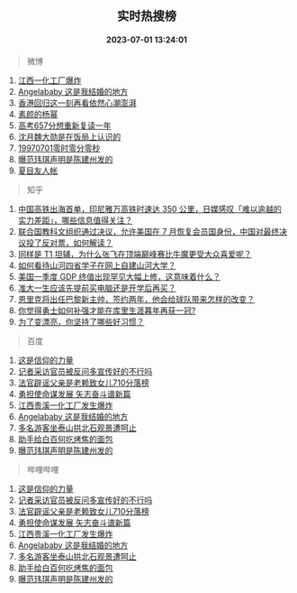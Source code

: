 <div align="center"><h2>实时热搜榜</h2><h4>2023-07-01 13:24:01</h4></div>

> 微博  

1. [江西一化工厂爆炸](https://s.weibo.com/weibo?q=%23%E6%B1%9F%E8%A5%BF%E4%B8%80%E5%8C%96%E5%B7%A5%E5%8E%82%E7%88%86%E7%82%B8%23&t=31&band_rank=1&Refer=top)<br />
2. [Angelababy 这是我结婚的地方](https://s.weibo.com/weibo?q=%23Angelababy%20%E8%BF%99%E6%98%AF%E6%88%91%E7%BB%93%E5%A9%9A%E7%9A%84%E5%9C%B0%E6%96%B9%23&t=31&band_rank=2&Refer=top)<br />
3. [香港回归这一刻再看依然心潮澎湃](https://s.weibo.com/weibo?q=%23%E9%A6%99%E6%B8%AF%E5%9B%9E%E5%BD%92%E8%BF%99%E4%B8%80%E5%88%BB%E5%86%8D%E7%9C%8B%E4%BE%9D%E7%84%B6%E5%BF%83%E6%BD%AE%E6%BE%8E%E6%B9%83%23&t=31&band_rank=3&Refer=top)<br />
4. [素颜的杨幂](https://s.weibo.com/weibo?q=%23%E7%B4%A0%E9%A2%9C%E7%9A%84%E6%9D%A8%E5%B9%82%23&t=31&band_rank=4&Refer=top)<br />
5. [高考657分想重新复读一年](https://s.weibo.com/weibo?q=%23%E9%AB%98%E8%80%83657%E5%88%86%E6%83%B3%E9%87%8D%E6%96%B0%E5%A4%8D%E8%AF%BB%E4%B8%80%E5%B9%B4%23&t=31&band_rank=5&Refer=top)<br />
6. [沈月魏大勋是在饭局上认识的](https://s.weibo.com/weibo?q=%23%E6%B2%88%E6%9C%88%E9%AD%8F%E5%A4%A7%E5%8B%8B%E6%98%AF%E5%9C%A8%E9%A5%AD%E5%B1%80%E4%B8%8A%E8%AE%A4%E8%AF%86%E7%9A%84%23&t=31&band_rank=6&Refer=top)<br />
7. [19970701零时零分零秒](https://s.weibo.com/weibo?q=%2319970701%E9%9B%B6%E6%97%B6%E9%9B%B6%E5%88%86%E9%9B%B6%E7%A7%92%23&t=31&band_rank=7&Refer=top)<br />
8. [曝范玮琪声明是陈建州发的](https://s.weibo.com/weibo?q=%23%E6%9B%9D%E8%8C%83%E7%8E%AE%E7%90%AA%E5%A3%B0%E6%98%8E%E6%98%AF%E9%99%88%E5%BB%BA%E5%B7%9E%E5%8F%91%E7%9A%84%23&t=31&band_rank=8&Refer=top)<br />
9. [夏目友人帐](https://s.weibo.com/weibo?q=%E5%A4%8F%E7%9B%AE%E5%8F%8B%E4%BA%BA%E5%B8%90&t=31&band_rank=9&Refer=top)<br />

> 知乎  

1. [中国高铁出海首单，印尼雅万高铁时速达 350 公里，日媒感叹「难以逾越的实力差距」，哪些信息值得关注？](https://www.zhihu.com/question/609596590)<br />
2. [联合国教科文组织通过决议，允许美国在 7 月恢复会员国身份，中国对最终决议投了反对票，如何解读？](https://www.zhihu.com/question/609689310)<br />
3. [同样是 T1 坦辅，为什么张飞在顶端巅峰赛比牛魔更受大众喜爱呢？](https://www.zhihu.com/question/584112807)<br />
4. [如何看待山河四省学子在网上自建山河大学？](https://www.zhihu.com/question/609297089)<br />
5. [美国一季度 GDP 终值出现罕见大幅上修，这意味着什么？](https://www.zhihu.com/question/609552412)<br />
6. [准大一生应该先提前买电脑还是开学后再买？](https://www.zhihu.com/question/609719019)<br />
7. [恩里克将出任巴黎新主帅，签约两年，他会给球队带来怎样的改变？](https://www.zhihu.com/question/609604604)<br />
8. [你觉得勇士如何补强才能在库里生涯暮年再获一冠?](https://www.zhihu.com/question/608988761)<br />
9. [为了变漂亮，你坚持了哪些好习惯？](https://www.zhihu.com/question/268216399)<br />

> 百度  

1. [这是信仰的力量](https://www.baidu.com/s?wd=%E8%BF%99%E6%98%AF%E4%BF%A1%E4%BB%B0%E7%9A%84%E5%8A%9B%E9%87%8F&sa=fyb_news&rsv_dl=fyb_news)<br />
2. [记者采访官员被反问多宣传好的不行吗](https://www.baidu.com/s?wd=%E8%AE%B0%E8%80%85%E9%87%87%E8%AE%BF%E5%AE%98%E5%91%98%E8%A2%AB%E5%8F%8D%E9%97%AE%E5%A4%9A%E5%AE%A3%E4%BC%A0%E5%A5%BD%E7%9A%84%E4%B8%8D%E8%A1%8C%E5%90%97&sa=fyb_news&rsv_dl=fyb_news)<br />
3. [法官辟谣父亲是老赖致女儿710分落榜](https://www.baidu.com/s?wd=%E6%B3%95%E5%AE%98%E8%BE%9F%E8%B0%A3%E7%88%B6%E4%BA%B2%E6%98%AF%E8%80%81%E8%B5%96%E8%87%B4%E5%A5%B3%E5%84%BF710%E5%88%86%E8%90%BD%E6%A6%9C&sa=fyb_news&rsv_dl=fyb_news)<br />
4. [勇担使命谋发展 矢志奋斗谱新篇](https://www.baidu.com/s?wd=%E5%8B%87%E6%8B%85%E4%BD%BF%E5%91%BD%E8%B0%8B%E5%8F%91%E5%B1%95+%E7%9F%A2%E5%BF%97%E5%A5%8B%E6%96%97%E8%B0%B1%E6%96%B0%E7%AF%87&sa=fyb_news&rsv_dl=fyb_news)<br />
5. [江西贵溪一化工厂发生爆炸](https://www.baidu.com/s?wd=%E6%B1%9F%E8%A5%BF%E8%B4%B5%E6%BA%AA%E4%B8%80%E5%8C%96%E5%B7%A5%E5%8E%82%E5%8F%91%E7%94%9F%E7%88%86%E7%82%B8&sa=fyb_news&rsv_dl=fyb_news)<br />
6. [Angelababy 这是我结婚的地方](https://www.baidu.com/s?wd=Angelababy+%E8%BF%99%E6%98%AF%E6%88%91%E7%BB%93%E5%A9%9A%E7%9A%84%E5%9C%B0%E6%96%B9&sa=fyb_news&rsv_dl=fyb_news)<br />
7. [多名游客坐泰山拱北石观景遭呵止](https://www.baidu.com/s?wd=%E5%A4%9A%E5%90%8D%E6%B8%B8%E5%AE%A2%E5%9D%90%E6%B3%B0%E5%B1%B1%E6%8B%B1%E5%8C%97%E7%9F%B3%E8%A7%82%E6%99%AF%E9%81%AD%E5%91%B5%E6%AD%A2&sa=fyb_news&rsv_dl=fyb_news)<br />
8. [助手给白百何吃烤焦的面包](https://www.baidu.com/s?wd=%E5%8A%A9%E6%89%8B%E7%BB%99%E7%99%BD%E7%99%BE%E4%BD%95%E5%90%83%E7%83%A4%E7%84%A6%E7%9A%84%E9%9D%A2%E5%8C%85&sa=fyb_news&rsv_dl=fyb_news)<br />
9. [曝范玮琪声明是陈建州发的](https://www.baidu.com/s?wd=%E6%9B%9D%E8%8C%83%E7%8E%AE%E7%90%AA%E5%A3%B0%E6%98%8E%E6%98%AF%E9%99%88%E5%BB%BA%E5%B7%9E%E5%8F%91%E7%9A%84&sa=fyb_news&rsv_dl=fyb_news)<br />

> 哔哩哔哩  

1. [这是信仰的力量](https://www.baidu.com/s?wd=%E8%BF%99%E6%98%AF%E4%BF%A1%E4%BB%B0%E7%9A%84%E5%8A%9B%E9%87%8F&sa=fyb_news&rsv_dl=fyb_news)<br />
2. [记者采访官员被反问多宣传好的不行吗](https://www.baidu.com/s?wd=%E8%AE%B0%E8%80%85%E9%87%87%E8%AE%BF%E5%AE%98%E5%91%98%E8%A2%AB%E5%8F%8D%E9%97%AE%E5%A4%9A%E5%AE%A3%E4%BC%A0%E5%A5%BD%E7%9A%84%E4%B8%8D%E8%A1%8C%E5%90%97&sa=fyb_news&rsv_dl=fyb_news)<br />
3. [法官辟谣父亲是老赖致女儿710分落榜](https://www.baidu.com/s?wd=%E6%B3%95%E5%AE%98%E8%BE%9F%E8%B0%A3%E7%88%B6%E4%BA%B2%E6%98%AF%E8%80%81%E8%B5%96%E8%87%B4%E5%A5%B3%E5%84%BF710%E5%88%86%E8%90%BD%E6%A6%9C&sa=fyb_news&rsv_dl=fyb_news)<br />
4. [勇担使命谋发展 矢志奋斗谱新篇](https://www.baidu.com/s?wd=%E5%8B%87%E6%8B%85%E4%BD%BF%E5%91%BD%E8%B0%8B%E5%8F%91%E5%B1%95+%E7%9F%A2%E5%BF%97%E5%A5%8B%E6%96%97%E8%B0%B1%E6%96%B0%E7%AF%87&sa=fyb_news&rsv_dl=fyb_news)<br />
5. [江西贵溪一化工厂发生爆炸](https://www.baidu.com/s?wd=%E6%B1%9F%E8%A5%BF%E8%B4%B5%E6%BA%AA%E4%B8%80%E5%8C%96%E5%B7%A5%E5%8E%82%E5%8F%91%E7%94%9F%E7%88%86%E7%82%B8&sa=fyb_news&rsv_dl=fyb_news)<br />
6. [Angelababy 这是我结婚的地方](https://www.baidu.com/s?wd=Angelababy+%E8%BF%99%E6%98%AF%E6%88%91%E7%BB%93%E5%A9%9A%E7%9A%84%E5%9C%B0%E6%96%B9&sa=fyb_news&rsv_dl=fyb_news)<br />
7. [多名游客坐泰山拱北石观景遭呵止](https://www.baidu.com/s?wd=%E5%A4%9A%E5%90%8D%E6%B8%B8%E5%AE%A2%E5%9D%90%E6%B3%B0%E5%B1%B1%E6%8B%B1%E5%8C%97%E7%9F%B3%E8%A7%82%E6%99%AF%E9%81%AD%E5%91%B5%E6%AD%A2&sa=fyb_news&rsv_dl=fyb_news)<br />
8. [助手给白百何吃烤焦的面包](https://www.baidu.com/s?wd=%E5%8A%A9%E6%89%8B%E7%BB%99%E7%99%BD%E7%99%BE%E4%BD%95%E5%90%83%E7%83%A4%E7%84%A6%E7%9A%84%E9%9D%A2%E5%8C%85&sa=fyb_news&rsv_dl=fyb_news)<br />
9. [曝范玮琪声明是陈建州发的](https://www.baidu.com/s?wd=%E6%9B%9D%E8%8C%83%E7%8E%AE%E7%90%AA%E5%A3%B0%E6%98%8E%E6%98%AF%E9%99%88%E5%BB%BA%E5%B7%9E%E5%8F%91%E7%9A%84&sa=fyb_news&rsv_dl=fyb_news)<br />
